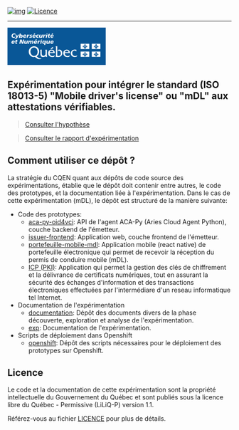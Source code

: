 [![img](https://img.shields.io/badge/Cycle%20de%20Vie-Phase%20d%C3%A9couverte-339999)](https://www.quebec.ca/gouv/politiques-orientations/vitrine-numeriqc/accompagnement-des-organismes-publics/demarche-conception-services-numeriques)
[![Licence](https://img.shields.io/badge/Licence-LiLiQ--R-blue)](LICENCE)

---

<div>
    <img src="https://github.com/CQEN-QDCE/.github/blob/main/images/mcn.png" />
</div>

## Expérimentation pour intégrer le standard (ISO 18013-5) "Mobile driver's license" ou "mDL" aux attestations vérifiables.


>[Consulter l'hypothèse](exp/hypothese.md)

>[Consulter le rapport d'expérimentation](exp/rapport.md)

## Comment utiliser ce dépôt ?

La stratégie du CQEN quant aux dépôts de code source des expérimentations, établie que le dépôt doit contenir entre autres, le code des prototypes, et la documentation liée à l'expérimentation. Dans le cas de cette expérimentation (mDL), le dépôt est structuré de la manière suivante:
- Code des prototypes:
  - [aca-py-oid4vci](https://github.com/CQEN-QDCE/aries-acapy-plugins): API de l'agent ACA-Py (Aries Cloud Agent Python), couche backend de l'émetteur.
  - [issuer-frontend](./issuer-frontend/README.md): Application web, couche frontend de l'émetteur.
  - [portefeuille-mobile-mdl](https://github.com/CQEN-QDCE/portefeuille-mobile-mdl/tree/5bdd28cfd2f9d44dc6c8f884a753877ea49956b9): Application mobile (react native) de portefeuille électronique qui permet de recevoir la réception du permis de conduire mobile (mDL).
  - [ICP (PKI)](./ICP/README.md): Application qui permet la gestion des clés de chiffrement et la délivrance de certificats numériques, tout en assurant la sécurité des échanges d'information et des transactions électroniques effectuées par l'intermédiare d'un reseau informatique tel Internet.
- Documentation de l'expérimentation
  - [documentation](./documentation): Dépôt des documents divers de la phase découverte, exploration et analyse de l'expérimentation.
  - [exp](./exp/README.md): Documentation de l'expérimentation.
- Scripts de déploiement dans Openshift
  - [openshift](./openshift/README.md): Dépôt des scripts nécessaires pour le déploiement des prototypes sur Openshift.


## Licence

Le code et la documentation de cette expérimentation sont la propriété intellectuelle du Gouvernement du Québec et sont publiés sous la licence libre du Québec - Permissive (LiLiQ-P) version 1.1. 

Référez-vous au fichier [LICENCE](LICENCE) pour plus de détails.